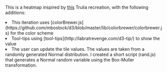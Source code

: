 This is a heatmap inspired by [this](http://bl.ocks.org/tjdecke/5558084) Trulia recreation, with the following additions:

<li>This iteration uses [colorBrewer.js](https://github.com/mbostock/d3/blob/master/lib/colorbrewer/colorbrewer.js) for the color scheme</li>
<li>Tool-tips using [tool-tips](http://labratrevenge.com/d3-tip/) to show the value</li>
<li>The user can update the tile values. The values are taken from a randomly generated Normal distribution. I created a short script (rand.js) that generates a Normal random variable using the Box-Muller transformation.</li>
